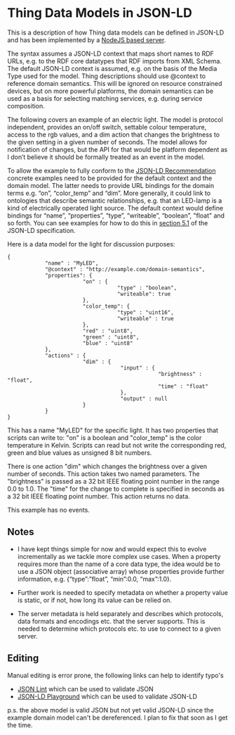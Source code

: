 # Thing Data Models in JSON-LD

This is a description of how Thing data models can be defined in JSON-LD and has been implemented by a [NodeJS based server](https://github.com/w3c/web-of-things-framework). 

The syntax assumes a JSON-LD context that maps short names to RDF URLs, e.g. to the RDF core datatypes that RDF imports from XML Schema. The default JSON-LD context is assumed, e.g. on the basis of the Media Type used for the model.  Thing descriptions should use @context to reference domain semantics. This will be ignored on resource constrained devices, but on more powerful platforms, the domain semantics can be used as a basis for selecting matching services, e.g. during service composition.

The following covers an example of an electric light. The model is protocol independent, provides an on/off switch, settable colour temperature, access to the rgb values, and a dim action that changes the brightness to the given setting in a given number of seconds.  The model allows for notification of changes, but the API for that would be platform dependent as I don’t believe it should be formally treated as an event in the model.

To allow the example to fully conform to the [JSON-LD Recommendation](http://www.w3.org/TR/json-ld/) concrete examples need to be provided for the default context and the domain model. The latter needs to provide URL bindings for the domain terms e.g. “on”, “color_temp” and “dim”. More generally, it could link to ontologies that describe semantic relationships, e.g. that an LED-lamp is a kind of electrically operated light source. The default context would define bindings for “name”, “properties”, “type”, “writeable”, “boolean”, "float" and so forth. You can see examples for how to do this in [section 5.1](http://www.w3.org/TR/json-ld/#the-context) of the JSON-LD specification.

Here is a data model for the light for discussion purposes:

```
{
            "name" : "MyLED",
            "@context" : "http://example.com/domain-semantics",
            "properties": {
                        "on" : {
                                   "type" : "boolean",
                                   "writeable": true
                        },
                        "color_temp": {
                                   "type" : "uint16",
                                   "writeable" : true
                        },
                        "red" : "uint8",
                        "green" : "uint8",
                        "blue" : "uint8"
            },
            "actions" : {
                        "dim" : {
                                    "input" : {
                                                "brightness" : "float",
                                                "time" : "float"
                                    },
                                    "output" : null
                        }
            }
}
```

This has a name "MyLED" for the specific light.  It has two properties that scripts can write to: "on" is a boolean and "color_temp" is the color temperature in Kelvin. Scripts can read but not write the corresponding red, green and blue values as unsigned 8 bit numbers.

There is one action "dim" which changes the brightness over a given number of seconds. This action takes two named parameters. The "brightness" is passed as a 32 bit IEEE floating point number in the range 0.0 to 1.0.  The "time" for the change to complete is specified in seconds as a 32 bit IEEE floating point number. This action returns no data.

This example has no events.

## Notes

* I have kept things simple for now and would expect this to evolve incrementally as we tackle more complex use cases. When a property requires more than the name of a core data type, the idea would be to use a JSON object (associative array) whose properties provide further information, e.g. {“type”:”float”, “min”:0.0, “max”:1.0}.

* Further work is needed to specify metadata on whether a property value is static, or if not, how long its value can be relied on. 
* The server metadata is held separately and describes which protocols, data formats and encodings etc. that the server supports. This is needed to determine which protocols etc. to use to connect to a given server.

## Editing

Manual editing is error prone, the following links can help to identify typo's

* [JSON Lint](http://jsonlint.com) which can be used to validate JSON
* [JSON-LD Playground](http://json-ld.org/playground/) which can be used to validate JSON-LD

p.s. the above model is valid JSON but not yet valid JSON-LD since the example domain model can't be dereferenced. I plan to fix that soon as I get the time.
